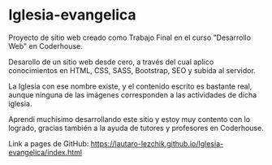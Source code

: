 # Iglesia-evangelica
Proyecto de sitio web creado como Trabajo Final en el curso "Desarrollo Web" en Coderhouse.

Desarollo de un sitio web desde cero, a través del cual aplico conocimientos en HTML, CSS, SASS, Bootstrap, SEO y subida al servidor.

La Iglesia con ese nombre existe, y el contenido escrito es bastante real, aunque ninguna de las imágenes corresponden a las actividades de dicha iglesia.

Aprendí muchísimo desarrollando este sitio y estoy muy contento con lo logrado, gracias también a la ayuda de tutores y profesores en Coderhouse.

Link a pages de GitHub:
https://lautaro-lezchik.github.io/Iglesia-evangelica/index.html

